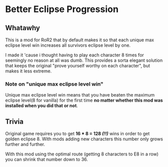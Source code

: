 # Better Eclipse Progression

## Whatawhy
This is a mod for RoR2 that by default makes it so that each unique max eclipse level win increases all survivors eclipse level by one.

I made it 'cause i thought having to play each character 8 times for seemingly no reason at all was dumb. This provides a sorta elegant solution that keeps the original "prove yourself worthy on each character", but makes it less extreme.

### Note on "unique max eclipse level win"
Unique max eclipse level win means that you have beaten the maximum eclipse level(8 for vanilla) for the first time **no matter whether this mod was installed when you did that or not**.

## Trivia
Original game requires you to get **16 * 8 = 128 _(!!)_** wins in order to get golden eclipse 8.
With mods adding new characters this number only grows further and further.

With this mod using the optimal route (getting 8 characters to E8 in a row) you can shrink that number down to 36. 